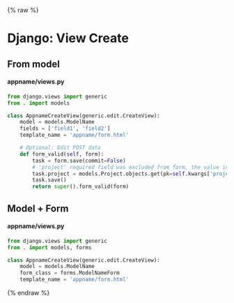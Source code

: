 {% raw %}

# Django: View Create

## From model

#### appname/views.py
```python
from django.views import generic
from . import models

class AppnameCreateView(generic.edit.CreateView):
    model = models.ModelName
    fields = ['field1', 'field2']
    template_name = 'appname/form.html'

    # Optional: Edit POST data
    def form_valid(self, form):
        task = form.save(commit=False)
        # 'project' required field was excluded from form, the value in the URL is used instead
        task.project = models.Project.objects.get(pk=self.kwargs['project_id'])
        task.save()
        return super().form_valid(form)
```

## Model + Form

#### appname/views.py
```python
from django.views import generic
from . import models, forms

class AppnameCreateView(generic.edit.CreateView):
    model = models.ModelName
    form_class = forms.ModelNameForm
    template_name = 'appname/form.html'
```

{% endraw %}

